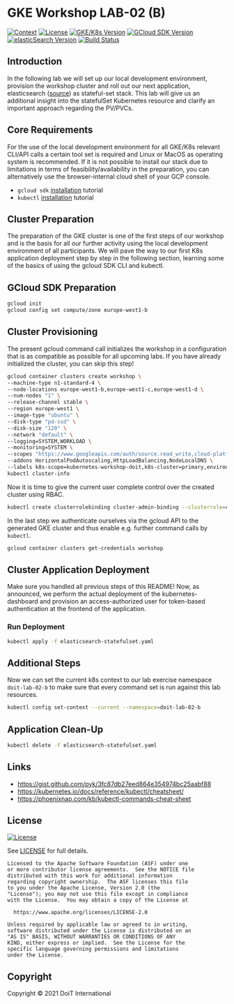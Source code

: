 # GKE Workshop LAB-02 (B)

[![Context](https://img.shields.io/badge/GKE%20Fundamentals-1-blue.svg)](https://opensource.org/licenses/Apache-2.0)
[![License](https://img.shields.io/badge/License-Apache%202.0-blue.svg)](https://opensource.org/licenses/Apache-2.0)
[![GKE/K8s Version](https://img.shields.io/badge/k8s%20version-1.18.20-blue.svg)](#)
[![GCloud SDK Version](https://img.shields.io/badge/gcloud%20version-359.0.0-blue.svg)](#)
[![elasticSearch Version](https://img.shields.io/badge/elasticsearch%20version-6.2.4-green.svg)](#)
[![Build Status](https://img.shields.io/badge/status-unstable-E47911.svg)](#)

## Introduction

In the following lab we will set up our local development environment, provision the workshop cluster and roll out our next application, elasticsearch ([source](https://www.elastic.co/guide/en/cloud-on-k8s/current/k8s-quickstart.html)) as stateful-set stack. This lab will give us an additional insight into the statefulSet Kubernetes resource and clarify an important approach regarding the PV/PVCs.

## Core Requirements

For the use of the local development environment for all GKE/K8s relevant CLI/API calls a certain tool set is required and Linux or MacOS as operating system is recommended. If it is not possible to install our stack due to limitations in terms of feasibility/availability in the preparation, you can alternatively use the browser-internal cloud shell of your GCP console.

- `gcloud sdk` [installation](https://cloud.google.com/sdk/docs/install) tutorial
- `kubectl` [installation](https://kubernetes.io/docs/tasks/tools/) tutorial

## Cluster Preparation

The preparation of the GKE cluster is one of the first steps of our workshop and is the basis for all our further activity using the local development environment of all participants. We will pave the way to our first K8s application deployment step by step in the following section, learning some of the basics of using the gcloud SDK CLI and kubectl.

## GCloud SDK Preparation
```bash
gcloud init
gcloud config set compute/zone europe-west1-b
```

## Cluster Provisioning

The present gcloud command call initializes the workshop in a configuration that is as compatible as possible for all upcoming labs. If you have already initialized the cluster, you can skip this step!

```bash
gcloud container clusters create workshop \
--machine-type n1-standard-4 \
--node-locations europe-west1-b,europe-west1-c,europe-west1-d \
--num-nodes "1" \
--release-channel stable \
--region europe-west1 \
--image-type "ubuntu" \
--disk-type "pd-ssd" \
--disk-size "120" \
--network "default" \
--logging=SYSTEM,WORKLOAD \
--monitoring=SYSTEM \
--scopes "https://www.googleapis.com/auth/source.read_write,cloud-platform" \
--addons HorizontalPodAutoscaling,HttpLoadBalancing,NodeLocalDNS \
--labels k8s-scope=kubernetes-workshop-doit,k8s-cluster=primary,environment=workshop && \
kubectl cluster-info
```

Now it is time to give the current user complete control over the created cluster using RBAC.

```bash
kubectl create clusterrolebinding cluster-admin-binding --clusterrole=cluster-admin --user=$(gcloud config get-value account)
```

In the last step we authenticate ourselves via the gcloud API to the generated GKE cluster and thus enable e.g. further command calls by `kubectl`.

```bash
gcloud container clusters get-credentials workshop
```

## Cluster Application Deployment

Make sure you handled all previous steps of this README! Now, as announced, we perform the actual deployment of the kubernetes-dashboard and provision an access-authorized user for token-based authentication at the frontend of the application.

### Run Deployment
```bash
kubectl apply -f elasticsearch-statefulset.yaml
```

## Additional Steps

Now we can set the current k8s context to our lab exercise namespace `doit-lab-02-b` to make sure that every command set is run against this lab resources.

```bash
kubectl config set-context --current --namespace=doit-lab-02-b
```

## Application Clean-Up

```bash
kubectl delete -f elasticsearch-statefulset.yaml
```

## Links

- https://gist.github.com/pyk/3fc87db27eed864e354974bc25aabf88
- https://kubernetes.io/docs/reference/kubectl/cheatsheet/
- https://phoenixnap.com/kb/kubectl-commands-cheat-sheet

## License

[![License](https://img.shields.io/badge/License-Apache%202.0-blue.svg)](https://opensource.org/licenses/Apache-2.0)

See [LICENSE](LICENSE) for full details.

    Licensed to the Apache Software Foundation (ASF) under one
    or more contributor license agreements.  See the NOTICE file
    distributed with this work for additional information
    regarding copyright ownership.  The ASF licenses this file
    to you under the Apache License, Version 2.0 (the
    "License"); you may not use this file except in compliance
    with the License.  You may obtain a copy of the License at

      https://www.apache.org/licenses/LICENSE-2.0

    Unless required by applicable law or agreed to in writing,
    software distributed under the License is distributed on an
    "AS IS" BASIS, WITHOUT WARRANTIES OR CONDITIONS OF ANY
    KIND, either express or implied.  See the License for the
    specific language governing permissions and limitations
    under the License.

## Copyright

Copyright © 2021 DoiT International